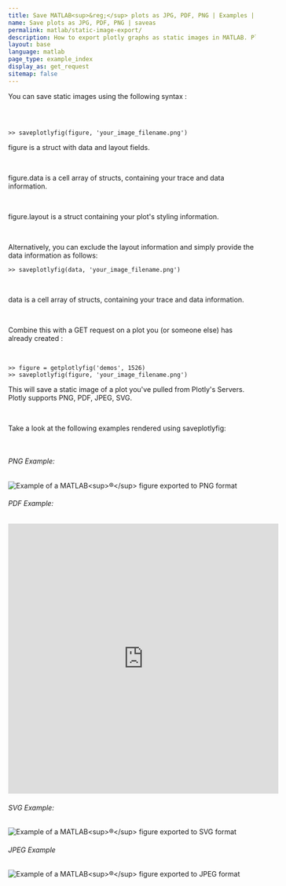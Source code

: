```yaml
---
title: Save MATLAB<sup>&reg;</sup> plots as JPG, PDF, PNG | Examples | Plotly
name: Save plots as JPG, PDF, PNG | saveas
permalink: matlab/static-image-export/
description: How to export plotly graphs as static images in MATLAB. Plotly supports png, svg, jpg, and pdf image export.
layout: base
language: matlab
page_type: example_index
display_as: get_request
sitemap: false
---
```


<div class="content-box">
<p>You can save static images using the following syntax :</p><br>

<pre><code>
>> saveplotlyfig(figure, 'your_image_filename.png')</code></pre>

<p>figure is a struct with data and layout fields.</p><br>
<p>figure.data is a cell array of structs, containing your trace and data information.</p><br>
<p>figure.layout is a struct containing your plot's styling information.</p></br>

<p>Alternatively, you can exclude the layout information and simply provide the data information as follows:

<pre><code>>> saveplotlyfig(data, 'your_image_filename.png')</code></pre></br>
<p>data is a cell array of structs, containing your trace and data information.</p><br>


<p>Combine this with a GET request on a plot you (or someone else) has already created :<p></br>

<pre><code>>> figure = getplotlyfig('demos', 1526)
>> saveplotlyfig(figure, 'your_image_filename.png')
</code></pre>

<p>This will save a static image of a plot you've pulled from Plotly's Servers. Plotly supports PNG, PDF, JPEG, SVG.</p><br>

<p>Take a look at the following examples rendered using saveplotlyfig:</p><br>

<h6>PNG Example:</h6>

<img src="https://plot.ly/~PlotBot/149.png" alt="Example of a MATLAB<sup>&reg;</sup> figure exported to PNG format">

<h6>PDF Example:</h6>

<iframe src="https://plot.ly/static/api_docs/image/matlab_user_guide/MatlabImageExample.pdf" scrolling="no" height="550" width="550" frameborder="0"></iframe>

<h6>SVG Example:</h6>

<img src="https://plot.ly/~etpinard/199.svg" alt="Example of a MATLAB<sup>&reg;</sup> figure exported to SVG format">

<h6>JPEG Example</h6>

<img src="https://plot.ly/~Dreamshot/539.jpeg" alt="Example of a MATLAB<sup>&reg;</sup> figure exported to JPEG format">

<br>
</div><br>
